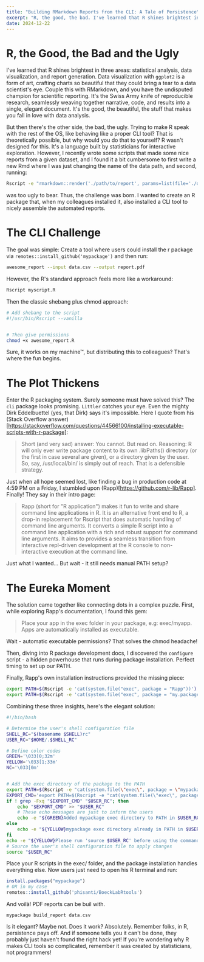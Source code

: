 ```yaml
---
title: "Building RMarkdown Reports from the CLI: A Tale of Persistence"
excerpt: "R, the good, the bad. I've learned that R shines brightest in three areas: statistical analysis, data visualization, and report generation."
date: 2024-12-22
---
```


# R, the Good, the Bad and the Ugly
I've learned that R shines brightest in three areas: statistical analysis, data visualization, and report generation. Data visualization with `ggplot2` is a form of art, crafting charts so beautiful that they could bring a tear to a data scientist's eye. Couple this with RMarkdown, and you have the undisputed champion for scientific reporting. It's the Swiss Army knife of reproducible research, seamlessly weaving together narrative, code, and results into a single, elegant document. It's the good, the beautiful, the stuff that makes you fall in love with data analysis.

But then there's the other side, the bad, the ugly. Trying to make R speak with the rest of the OS, like behaving like a proper CLI tool? That is theoretically possible, but why would you do that to yourself? R wasn't designed for this. It's a language built by statisticians for interactive exploration. However, I recently wrote some scripts that made some nice reports from a given dataset, and I found it a bit cumbersome to first write a new Rmd where I was just changing the name of the data path, and second, running:
```bash
Rscript -e "rmarkdown::render('./path/to/report', params=list(file='./data.csv'), output_file='report.pdf')"
```
was too ugly to bear. Thus, the challenge was born. I wanted to create an R package that, when my colleagues installed it, also installed a CLI tool to nicely assemble the automated reports.
# The CLI Challenge

The goal was simple: Create a tool where users could install the r package via `remotes::install_github('mypackage')`  and then run:

```bash
awesome_report --input data.csv --output report.pdf
```

However, the R's standard approach feels more like a workaround:
```bash
Rscript myscript.R
```
Then the classic shebang plus chmod approach:
```bash
# Add shebang to the script
#!/usr/bin/Rscript --vanilla


# Then give permissions
chmod +x awesome_report.R
```
Sure, it works on my machine™, but distributing this to colleagues? That's where the fun begins.

# The Plot Thickens
Enter the R packaging system. Surely someone must have solved this? The `cli` package looks promising. `Littler` catches your eye. Even the mighty Dirk Eddelbuettel (yes, that Dirk) says it's impossible. Here I quote from his (Stack Overflow answer)[https://stackoverflow.com/questions/44566100/installing-executable-scripts-with-r-package]:

>Short (and very sad) answer: You cannot. But read on.
>Reasoning: R will only ever write package content to its own .libPaths() directory (or the first in case several are given), or a directory given by the user.
>So, say, /usr/local/bin/ is simply out of reach. That is a defensible strategy.

Just when all hope seemed lost, like finding a bug in production code at 4:59 PM on a Friday, I stumbled upon (Rapp)[https://github.com/r-lib/Rapp]. Finally! They say in their intro page:

>Rapp (short for "R application") makes it fun to write and share command line applications in R.
>It is an alternative front end to R, a drop-in replacement for Rscript that does automatic handling of command line arguments. It converts a simple R script into a command line application with a rich and robust support for command line arguments.
>It aims to provides a seamless transition from interactive repl-driven development at the R console to non-interactive execution at the command line.

Just what I wanted... But wait - it still needs manual PATH setup?

# The Eureka Moment

The solution came together like connecting dots in a complex puzzle. First, while exploring Rapp's documentation, I found this gem:

> Place your app in the exec folder in your package, e.g: exec/myapp. Apps are automatically installed as executable.

Wait - automatic executable permissions? That solves the chmod headache!

Then, diving into R package development docs, I discovered the `configure` script - a hidden powerhouse that runs during package installation. Perfect timing to set up our PATH.

Finally, Rapp's own installation instructions provided the missing piece:

```bash
export PATH=$(Rscript -e 'cat(system.file("exec", package = "Rapp"))'):$PATH
export PATH=$(Rscript -e 'cat(system.file("exec", package = "my.package.name"))'):$PATH
```


Combining these three insights, here's the elegant solution:
```bash
#!/bin/bash

# Determine the user's shell configuration file
SHELL_RC="$(basename $SHELL)rc"
USER_RC="$HOME/.$SHELL_RC"

# Define color codes
GREEN='\033[0;32m'
YELLOW='\033[1;33m'
NC='\033[0m'


# Add the exec directory of the package to the PATH
export PATH=$(Rscript -e "cat(system.file(\"exec\", package = \"mypackage\"))"):$PATH
EXPORT_CMD='export PATH=$(Rscript -e "cat(system.file(\"exec\", package = \"mypackage\"))"):$PATH'
if ! grep -Fxq "$EXPORT_CMD" "$USER_RC"; then
    echo "$EXPORT_CMD" >> "$USER_RC"
    # These echo messages are just to inform the users
    echo -e "${GREEN}Added mypackage exec directory to PATH in $USER_RC${NC}"
else
    echo -e "${YELLOW}mypackage exec directory already in PATH in $USER_RC${NC}"
fi
echo -e "${YELLOW}Please run 'source $USER_RC' before using the command.${NC}"
# Source the user's shell configuration file to apply changes
source "$USER_RC"
```
Place your R scripts in the exec/ folder, and the package installation handles everything else. Now users just need to open his R terminal and run:
```R
install.packages("mypackage")
# OR in my case
remotes::install_github('phisanti/BoeckLabRtools')
```
And voilà! PDF reports can be buil with.

```
mypackage build_report data.csv
```
Is it elegant? Maybe not. Does it work? Absolutely. Remember folks, in R, persistence pays off. And if someone tells you it can't be done, they probably just haven't found the right hack yet! If you're wondering why R makes CLI tools so complicated, remember it was created by statisticians, not programmers!
